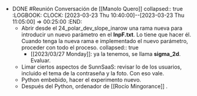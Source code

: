 - DONE #Reunión Conversación de [[Manolo Quero]]
  collapsed:: true
  :LOGBOOK:
  CLOCK: [2023-03-23 Thu 10:40:00]--[2023-03-23 Thu 11:05:00] =>  00:25:00
  :END:
  - Abrir desde el 24_polar_dev_slope_inarow una rama nueva para introducir un nuevo parámetro en el **InpF.txt**. Lo tiene que hacer él. Cuando tenga la nueva rama e implementado el nuevo parámetro, proceder con todo el proceso.
    collapsed:: true
    - [[2023/03/27 Monday]]: ya la tenemos, se llama **sigma_2d**. Evaluar.
  - Limar ciertos aspectos de SunnSaaS: revisar lo de los usuarios, incluido el tema de la contraseña y la foto. Con eso vale.
  - Python embebido, hacer el experimento nuevo.
  - Después del Python, ordenador de [[Rocío Mingorance]] .